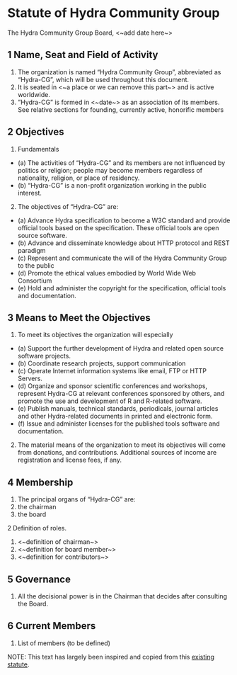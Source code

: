 # Statute of Hydra Community Group

The Hydra Community Group Board, <~add date here~>

## 1 Name, Seat and Field of Activity
1. The organization is named “Hydra Community Group”, abbreviated as “Hydra-CG”,
which will be used throughout this document.
2. It is seated in <~a place or we can remove this part~> and is active worldwide.
3. ”Hydra-CG” is formed in <~date~> as an association of its members.
See relative sections for founding, currently active, honorific members 

## 2 Objectives
1. Fundamentals
* (a) The activities of “Hydra-CG” and its members are not influenced by politics or religion;
people may become members regardless of nationality, religion, or place of residency.
* (b) “Hydra-CG” is a non-profit organization working in the public interest.

2. The objectives of “Hydra-CG” are:
* (a) Advance Hydra specification to become a W3C standard and provide official tools based on the specification.
These official tools are open source software.
* (b) Advance and disseminate knowledge about HTTP protocol and REST paradigm
* (c) Represent and communicate the will of the Hydra Community Group to the public
* (d) Promote the ethical values embodied by World Wide Web Consortium
* (e) Hold and administer the copyright for the specification, official tools and documentation.

## 3 Means to Meet the Objectives
1. To meet its objectives the organization will especially
* (a) Support the further development of Hydra and related open source software projects.
* (b) Coordinate research projects, support communication
* (c) Operate Internet information systems like email, FTP or HTTP Servers.
* (d) Organize and sponsor scientific conferences and workshops, represent Hydra-CG at relevant conferences sponsored
by others, and promote the use and development of R and R-related software.
* (e) Publish manuals, technical standards, periodicals, journal articles and other Hydra-related
documents in printed and electronic form.
* (f) Issue and administer licenses for the published tools software and documentation.
2. The material means of the organization to meet its objectives will come from donations, and contributions.
Additional sources of income are registration and license fees, if any.

## 4 Membership
1. The principal organs of “Hydra-CG” are:
1. the chairman
2. the board

2 Definition of roles. 
1. <~definition of chairman~>
2. <~definition for board member~>
3. <~definition for contributors~>

## 5 Governance
1. All the decisional power is in the Chairman that decides after consulting the Board.

## 6 Current Members
1. List of members (to be defined)



NOTE: This text has largely been inspired and copied from this [existing statute](https://www.r-project.org/foundation/). 
